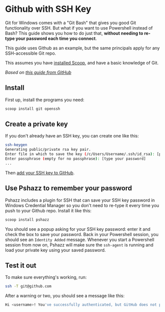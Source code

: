 # Github with SSH Key

Git for Windows comes with a "Git Bash" that gives you good Git functionality over SSH. But what if you want to use Powershell instead of Bash? This guide shows you how to do just that, **without needing to re-type your password each time you connect**.

This guide uses Github as an example, but the same principals apply for any SSH-accessible Git repo.

This assumes you have [installed Scoop](https://github.com/lukesampson/scoop/wiki/Quick-Start), and have a basic knowledge of Git.

_Based on [this guide from GitHub](https://help.github.com/articles/generating-ssh-keys#platform-windows)_

## Install

First up, install the programs you need:

```powershell
scoop install git openssh
```

## Create a private key

If you don't already have an SSH key, you can create one like this:

```bash
ssh-keygen
Generating public/private rsa key pair.
Enter file in which to save the key (/c/Users/Username/.ssh/id_rsa): [press enter]
Enter passphrase (empty for no passphrase): [type your password]
...
```

Then [add your SSH key to GitHub](https://help.github.com/articles/generating-ssh-keys#step-3-add-your-ssh-key-to-github).

## Use Pshazz to remember your password

Pshazz includes a plugin for SSH that can save your SSH key password in Windows Credential Manager so you don't need to re-type it every time you push to your Github repo. Install it like this:

```powershell
scoop install pshazz
```

You should see a popup asking for your SSH key password: enter it and check the box to save your password. Back in your Powershell session, you should see an `Identity Added` message. Whenever you start a Powershell session from now on, Pshazz will make sure the `ssh-agent` is running and load your private key using your saved password.

## Test it out

To make sure everything's working, run:

```bash
ssh -T git@github.com
```

After a warning or two, you should see a message like this:

```bash
Hi <username>! You've successfully authenticated, but GitHub does not provide shell access.
```
